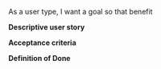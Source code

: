 As a user type, I want a goal so that benefit

**Descriptive user story**


**Acceptance criteria**


**Definition of Done**
